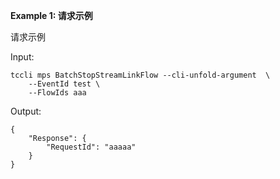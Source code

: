 **Example 1: 请求示例**

请求示例

Input: 

```
tccli mps BatchStopStreamLinkFlow --cli-unfold-argument  \
    --EventId test \
    --FlowIds aaa
```

Output: 
```
{
    "Response": {
        "RequestId": "aaaaa"
    }
}
```

